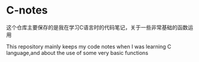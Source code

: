 # C-notes
这个仓库主要保存的是我在学习C语言时的代码笔记，关于一些非常基础的函数运用

This repository mainly keeps my code notes when I was learning C language,and about the use of some very basic functions
